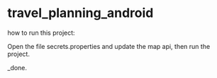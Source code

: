 # travel_planning_android



how to run this project:

Open the file secrets.properties and update the map api, then run the project.

_done.